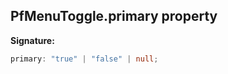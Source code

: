 ## PfMenuToggle.primary property

**Signature:**

```typescript
primary: "true" | "false" | null;
```
